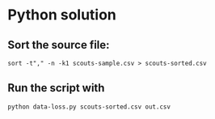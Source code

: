 # Python solution

## Sort the source file:

```
sort -t"," -n -k1 scouts-sample.csv > scouts-sorted.csv
```

## Run the script with

```
python data-loss.py scouts-sorted.csv out.csv
```